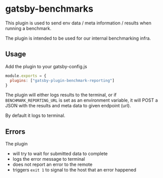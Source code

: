# gatsby-benchmarks

This plugin is used to send env data / meta information / results when running a benchmark.

The plugin is intended to be used for our internal benchmarking infra.

## Usage

Add the plugin to your gatsby-config.js

```js
module.exports = {
  plugins: ["gatsby-plugin-benchmark-reporting"]
}
```

The plugin will either logs results to the terminal, or if `BENCHMARK_REPORTING_URL` is set as an environment variable, it will POST a JSON with the results and meta data to given endpoint (url).

By default it logs to terminal.

## Errors

The plugin

- will try to wait for submitted data to complete
- logs the error message to terminal
- does not report an error to the remote
- triggers `exit 1` to signal to the host that an error happened
